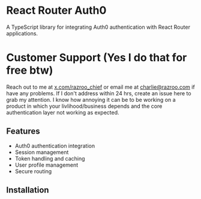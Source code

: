 # React Router Auth0

A TypeScript library for integrating Auth0 authentication with React Router applications.

# Customer Support (Yes I do that for free btw)
Reach out to me at [x.com/razroo_chief](https://x.com/razroo_chief) or email me at charlie@razroo.com if have any problems. If I don't address within 24 hrs, create an issue here to grab my attention. I know how annoying it can be to be working on a product in which your livlihood/business depends and the core authentication layer not working as expected.

## Features

- Auth0 authentication integration
- Session management
- Token handling and caching
- User profile management
- Secure routing

## Installation
